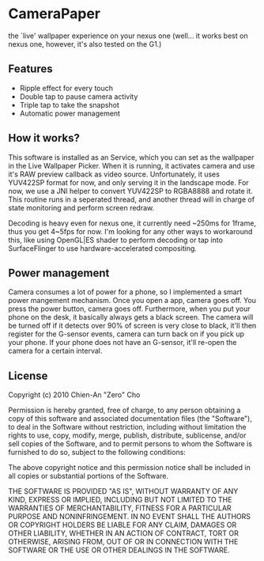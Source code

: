 CameraPaper
===========

the `live' wallpaper experience on your nexus one (well... it works best on nexus one, however, it's also tested on the G1.)

Features
--------

  - Ripple effect for every touch
  - Double tap to pause camera activity
  - Triple tap to take the snapshot
  - Automatic power management

How it works?
-------------

This software is installed as an Service, which you can set as the wallpaper in the Live Wallpaper Picker. When it is running, it activates camera and use it's RAW preview callback as video source. Unfortunately, it uses YUV422SP format for now, and only serving it in the landscape mode. For now, we use a JNI helper to convert YUV422SP to RGBA8888 and rotate it. This routine runs in a seperated thread, and another thread will in charge of state monitoring and perform screen redraw.

Decoding is heavy even for nexus one, it currently need ~250ms for 1frame, thus you get 4~5fps for now. I'm looking for any other ways to workaround this, like using OpenGL|ES shader to perform decoding or tap into SurfaceFlinger to use hardware-accelerated compositing.

Power management
----------------

Camera consumes a lot of power for a phone, so I implemented a smart power mangement mechanism. Once you open a app, camera goes off. You press the power button, camera goes off. Furthermore, when you put your phone on the desk, it basically always gets a black screen. The camera will be turned off if it detects over 90% of screen is very close to black, it'll then register for the G-sensor events, camera can turn back on if you pick up your phone. If your phone does not have an G-sensor, it'll re-open the camera for a certain interval. 

License
-------

Copyright (c) 2010 Chien-An "Zero" Cho

Permission is hereby granted, free of charge, to any person obtaining a copy
of this software and associated documentation files (the "Software"), to deal
in the Software without restriction, including without limitation the rights
to use, copy, modify, merge, publish, distribute, sublicense, and/or sell
copies of the Software, and to permit persons to whom the Software is
furnished to do so, subject to the following conditions:

The above copyright notice and this permission notice shall be included in
all copies or substantial portions of the Software.

THE SOFTWARE IS PROVIDED "AS IS", WITHOUT WARRANTY OF ANY KIND, EXPRESS OR
IMPLIED, INCLUDING BUT NOT LIMITED TO THE WARRANTIES OF MERCHANTABILITY,
FITNESS FOR A PARTICULAR PURPOSE AND NONINFRINGEMENT. IN NO EVENT SHALL THE
AUTHORS OR COPYRIGHT HOLDERS BE LIABLE FOR ANY CLAIM, DAMAGES OR OTHER
LIABILITY, WHETHER IN AN ACTION OF CONTRACT, TORT OR OTHERWISE, ARISING FROM,
OUT OF OR IN CONNECTION WITH THE SOFTWARE OR THE USE OR OTHER DEALINGS IN
THE SOFTWARE.

